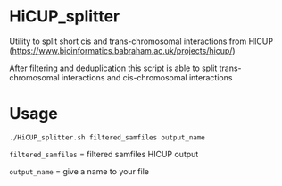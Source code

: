 # HiCUP_splitter

Utility to split short cis and trans-chromosomal interactions from HICUP (https://www.bioinformatics.babraham.ac.uk/projects/hicup/)

After filtering and deduplication this script is able to split trans-chromosomal interactions and cis-chromosomal interactions

# Usage

```./HiCUP_splitter.sh filtered_samfiles output_name```

```filtered_samfiles``` = filtered samfiles HICUP output 

```output_name``` = give a name to your file 
